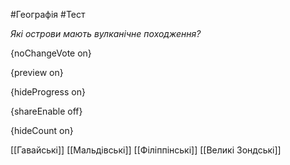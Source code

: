 #Географія #Тест

*Які острови мають вулканічне походження?*

{noChangeVote on}

{preview on}

{hideProgress on}

{shareEnable off}

{hideCount on}

[[Гавайські]]
[[Мальдівські]]
[[Філіппінські]]
[[Великі Зондські]]
